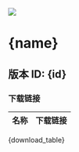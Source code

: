 [![]({img_url})]({program_url})

# {name} 

## 版本 ID: {id}

### 下载链接
| 名称 | 下载链接 |
|------|---------|
{download_table}